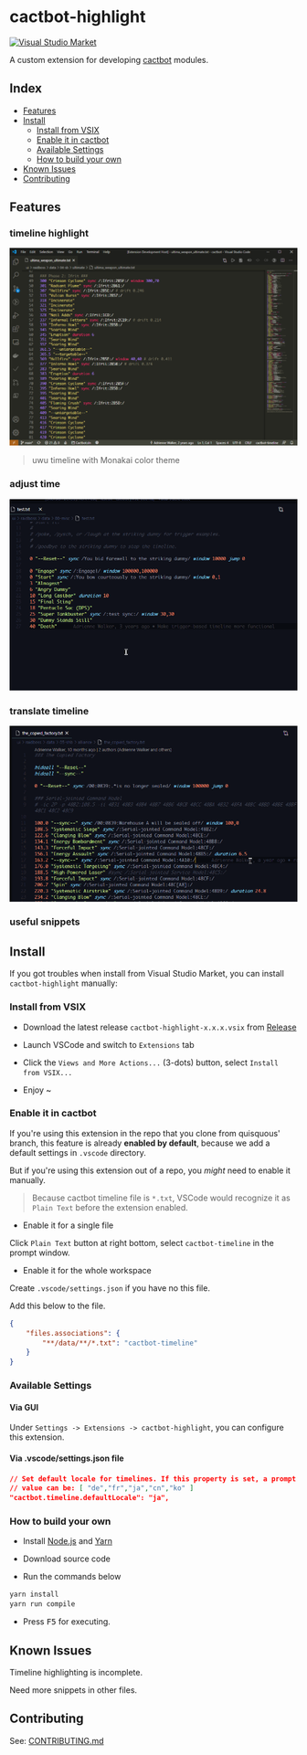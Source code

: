 # cactbot-highlight

[![Visual Studio Market](https://img.shields.io/visual-studio-marketplace/v/MaikoTan.cactbot-highlight?label=Visual%20Studio%20Market&style=flat-square)](https://marketplace.visualstudio.com/items?itemName=MaikoTan.cactbot-highlight)

A custom extension for developing [cactbot](https://github.com/quisquous/cactbot/) modules.

## Index

- [Features](#features)
- [Install](#install)
  - [Install from VSIX](#install-from-vsix)
  - [Enable it in cactbot](#enable-it-in-cactbot)
  - [Available Settings](#available-settings)
  - [How to build your own](#how-to-build-your-own)
- [Known Issues](#known-issues)
- [Contributing](#contributing)

## Features

### timeline highlight

![timeline-highlight](images/timeline-highlight.png)

> uwu timeline with Monakai color theme

### adjust time

![adjust-time](images/adjust-time.gif)

### translate timeline

![translate-timeline.gif](images/translate-timeline.gif)

### useful snippets

## Install

If you got troubles when install from Visual Studio Market,
you can install `cactbot-highlight` manually:

### Install from VSIX

- Download the latest release `cactbot-highlight-x.x.x.vsix` from [Release](https://github.com/MaikoTan/cactbot-highlight/releases)

- Launch VSCode and switch to `Extensions` tab

- Click the `Views and More Actions...` (3-dots) button, select `Install from VSIX...`

- Enjoy ~

### Enable it in cactbot

If you're using this extension in the repo that you clone from quisquous' branch,
this feature is already **enabled by default**, because we add a default settings in `.vscode` directory.

But if you're using this extension out of a repo, you *might* need to enable it manually.

> Because cactbot timeline file is `*.txt`,
> VSCode would recognize it as `Plain Text` before the extension enabled.

- Enable it for a single file

Click `Plain Text` button at right bottom,
select `cactbot-timeline` in the prompt window.

- Enable it for the whole workspace

Create `.vscode/settings.json` if you have no this file.

Add this below to the file.

```json
{
    "files.associations": {
        "**/data/**/*.txt": "cactbot-timeline"
    }
}
```

### Available Settings

#### Via GUI

Under `Settings -> Extensions -> cactbot-highlight`,
you can configure this extension.

#### Via .vscode/settings.json file

```json
// Set default locale for timelines. If this property is set, a prompt would not shown.
// value can be: [ "de","fr","ja","cn","ko" ]
"cactbot.timeline.defaultLocale": "ja",
```

### How to build your own

- Install [Node.js](https://nodejs.org/) and [Yarn](https://yarnpkg.com/)

- Download source code

- Run the commands below

```bash
yarn install
yarn run compile
```

- Press <kbd>F5</kbd> for executing.

## Known Issues

Timeline highlighting is incomplete.

Need more snippets in other files.

## Contributing

See: [CONTRIBUTING.md](CONTRIBUTING.md)